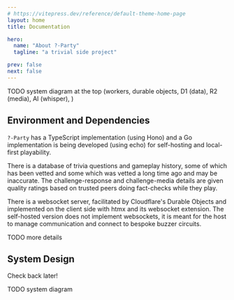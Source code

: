 ```yaml
---
# https://vitepress.dev/reference/default-theme-home-page
layout: home
title: Documentation

hero:
  name: "About ?-Party"
  tagline: "a trivial side project"

prev: false
next: false
---
```


TODO system diagram at the top
(workers, durable objects, D1 (data), R2 (media), AI (whisper),  )

## Environment and Dependencies

`?-Party` has a TypeScript implementation (using Hono) and a Go implementation
is being developed (using echo) for self-hosting and local-first playability.

There is a database of trivia questions and gameplay history, some of which
has been vetted and some which was vetted a long time ago and may be inaccurate.
The challenge-response and challenge-media details are given quality ratings
based on trusted peers doing fact-checks while they play.

There is a websocket server, facilitated by Cloudflare's Durable Objects and
implemented on the client side with htmx and its websocket extension.
The self-hosted version does not implement websockets, it is meant for the host
to manage communication and connect to bespoke buzzer circuits.

TODO more details

## System Design

Check back later!

TODO system diagram
